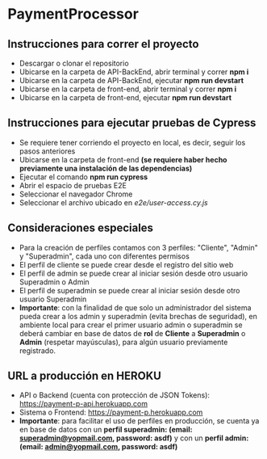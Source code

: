 # PaymentProcessor

## Instrucciones para correr el proyecto
- Descargar o clonar el repositorio
- Ubicarse en la carpeta de API-BackEnd, abrir terminal y correr **npm i**
- Ubicarse en la carpeta de API-BackEnd, ejecutar **npm run devstart**
- Ubicarse en la carpeta de front-end, abrir terminal y correr **npm i**
- Ubicarse en la carpeta de front-end, ejecutar **npm run devstart**

## Instrucciones para ejecutar pruebas de Cypress
- Se requiere tener corriendo el proyecto en local, es decir, seguir los pasos anteriores
- Ubicarse en la carpeta de front-end **(se requiere haber hecho previamente una instalación de las dependencias)** 
- Ejecutar el comando **npm run cypress**
- Abrir el espacio de pruebas E2E
- Seleccionar el navegador Chrome
- Seleccionar el archivo ubicado en *e2e/user-access.cy.js*

## Consideraciones especiales
- Para la creación de perfiles contamos con 3 perfiles: "Cliente", "Admin" y "Superadmin", cada uno con diferentes permisos
- El perfil de cliente se puede crear desde el registro del sitio web
- El perfil de admin se puede crear al iniciar sesión desde otro usuario Superadmin o Admin
- El perfil de superadmin se puede crear al iniciar sesión desde otro usuario Superadmin
- **Importante**: con la finalidad de que solo un administrador del sistema pueda crear a los admin y superadmin (evita brechas de seguridad), en ambiente local para crear el primer usuario admin o superadmin se deberá cambiar en base de datos de **rol** de **Cliente** a **Superadmin** o **Admin** (respetar mayúsculas), para algún usuario previamente registrado.

## URL a producción en HEROKU
- API o Backend (cuenta con protección de JSON Tokens): https://payment-p-api.herokuapp.com
- Sistema o Frontend: https://payment-p.herokuapp.com
- **Importante**: para facilitar el uso de perfiles en producción, se cuenta ya en base de datos con un **perfil superadmin: (email: superadmin@yopmail.com, password: asdf)** y con un **perfil admin: (email: admin@yopmail.com, password: asdf)**
